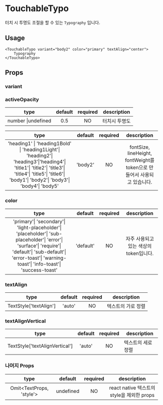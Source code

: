 # TouchableTypo

터치 시 투명도 조절을 할 수 있는 `Typography` 입니다.

## Usage

```tsx
<TouchableTypo variant="body2" color="primary" textAlign="center">
    Typography
</TouchableTypo>
```

## Props

### variant

### activeOpacity

|        type        | default | required |  description  |
| :----------------: | :-----: | :------: | :-----------: |
| number \|undefined |   0.5   |    NO    | 터치시 투명도 |

|                                                                                                   type                                                                                                    | default | required |                               description                                |
| :-------------------------------------------------------------------------------------------------------------------------------------------------------------------------------------------------------: | :-----: | :------: | :----------------------------------------------------------------------: |
| 'heading1' \| 'heading1Bold' \| 'heading1Light'\| 'heading2'\| 'heading3'\|'heading4'\| 'title1'\| 'title2'\| 'title3'\| 'title4'\| 'title5'\| 'title6'\| 'body1'\| 'body2'\| 'body3'\| 'body4'\| 'body5' | 'body2' |    NO    | fontSize, lineHeight, fontWeight를 token으로 만들어서 사용되고 있습니다. |

### color

|                                                                                                        type                                                                                                        |  default  | required |              description               |
| :----------------------------------------------------------------------------------------------------------------------------------------------------------------------------------------------------------------: | :-------: | :------: | :------------------------------------: |
| 'primary'\| 'secondary'\| 'light-placeholder'\| 'placeholder'\| 'sub-placeholder'\| 'error'\| 'surface'\| 'require'\| 'default'\| 'sub-default'\| 'error-toast'\| 'warning-toast'\| 'info-toast'\| 'success-toast' | 'default' |    NO    | 자주 사용되고 있는 색상의 token입니다. |

### textAlign

|          type          | default | required | description        |
| :--------------------: | :-----: | :------: | ------------------ |
| TextStyle['textAlign'] | 'auto'  |    NO    | 텍스트의 가로 정렬 |

### textAlignVertical

|              type              | default | required | description        |
| :----------------------------: | :-----: | :------: | ------------------ |
| TextStyle['textAlignVertical'] | 'auto'  |    NO    | 텍스트의 세로 정렬 |

### 나머지 Props

|           type           |  default  | required |                description                 |
| :----------------------: | :-------: | :------: | :----------------------------------------: |
| Omit<TextProps, 'style'> | undefined |    NO    | react native 텍스트의 style을 제외한 props |
